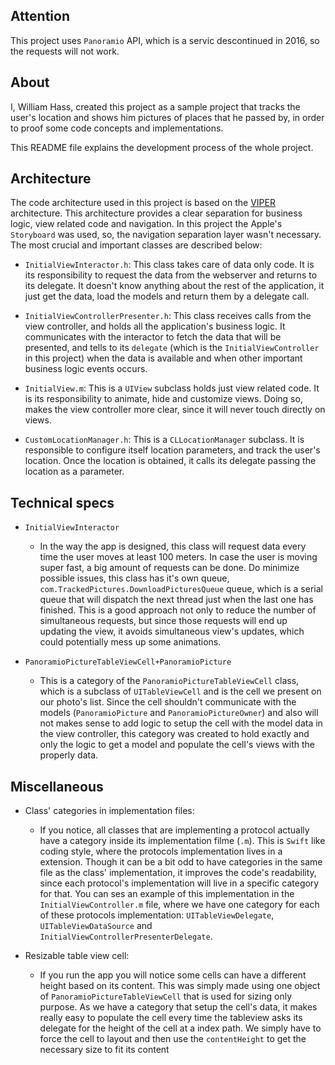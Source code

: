 ## Attention

This project uses `Panoramio` API, which is a servic descontinued in 2016, so the requests will not work.

## About

I, William Hass, created this project as a sample project that tracks the user's location and shows him pictures of places that he passed by, in order to proof some code concepts and implementations.

This README file explains the development process of the whole project.


## Architecture

The code architecture used  in this project is based on the [VIPER](https://www.objc.io/issues/13-architecture/viper/) architecture. This architecture provides a clear separation for business logic, view related code and navigation. In this project the Apple's `Storyboard` was used, so, the navigation separation layer wasn't necessary. The most crucial and important classes are described below:

- `InitialViewInteractor.h`: This class takes care of data only code. It is its responsibility to request the data from the webserver and returns to its delegate. It doesn't know anything about the rest of the application, it just get the data, load the models and return them by a delegate call.

- `InitialViewControllerPresenter.h`: This class receives calls from the view controller, and holds all the application's business logic. It communicates with the interactor to fetch the data that will be presented, and tells to its `delegate` (which is the `InitialViewController` in this project) when the data is available and when other important business logic events occurs.

- `InitialView.m`: This is a `UIView` subclass holds just view related code. It is its responsibility to animate, hide and customize views. Doing so, makes the view controller more clear, since it will never touch directly on views.

- `CustomLocationManager.h`: This is a `CLLocationManager` subclass. It is responsible to configure itself location parameters, and track the user's location. Once the location is obtained, it calls its delegate passing the location as a parameter.


## Technical specs

- `InitialViewInteractor`
    - In the way the app is designed, this class will request data every time the user moves at least 100 meters. In case the user is moving super fast, a big amount of requests can be done. Do minimize possible issues, this class has it's own queue, `com.TrackedPictures.DownloadPicturesQueue` queue, which is a serial queue that will dispatch the next thread just when the last one has finished. This is a good approach not only to reduce the number of simultaneous requests, but since those requests will end up updating the view, it avoids simultaneous view's updates, which could potentially mess up some animations.


- `PanoramioPictureTableViewCell+PanoramioPicture`
    - This is a category of the `PanoramioPictureTableViewCell` class, which is a subclass of `UITableViewCell` and is the cell we present on our photo's list. Since the cell shouldn't communicate with the models (`PanoramioPicture` and `PanoramioPictureOwner`) and also will not makes sense to add logic to setup the cell with the model data in the view controller, this category was created to hold exactly and only the logic to get a model and populate the cell's views with the properly data.

## Miscellaneous

- Class' categories in implementation files:
    - If you notice, all classes that are implementing a protocol actually have a category inside its implementation filme (`.m`). This is `Swift` like coding style, where the protocols implementation lives in a extension. Though it can be a bit odd to have categories in the same file as the class' implementation, it improves the code's readability, since each protocol's implementation will live in a specific category for that. You can ses an example of this implementation in the `InitialViewController.m` file, where we have one category for each of these protocols implementation: `UITableViewDelegate`, `UITableViewDataSource` and `InitialViewControllerPresenterDelegate`.

- Resizable table view cell:
    - If you run the app you will notice some cells can have a different height based on its content. This was simply made using one object of `PanoramioPictureTableViewCell` that is used for sizing only purpose. As we have a category that setup the cell's data, it makes really easy to populate the cell every time the tableview asks its delegate for the height of the cell at a index path. We simply have to force the cell to layout and then use the `contentHeight` to get the necessary size to fit its content
